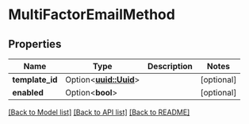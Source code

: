 # MultiFactorEmailMethod

## Properties

Name | Type | Description | Notes
------------ | ------------- | ------------- | -------------
**template_id** | Option<[**uuid::Uuid**](uuid::Uuid.md)> |  | [optional]
**enabled** | Option<**bool**> |  | [optional]

[[Back to Model list]](../README.md#documentation-for-models) [[Back to API list]](../README.md#documentation-for-api-endpoints) [[Back to README]](../README.md)


